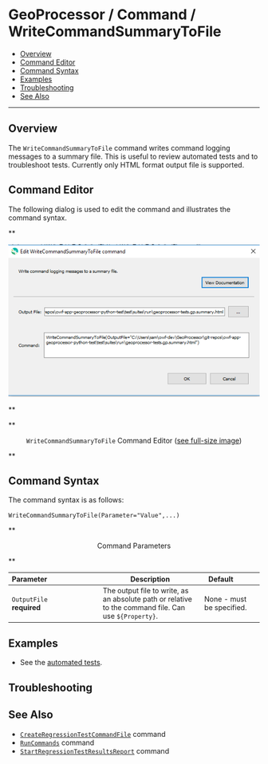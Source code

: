 # GeoProcessor / Command / WriteCommandSummaryToFile #

*   [Overview](#overview)
*   [Command Editor](#command-editor)
*   [Command Syntax](#command-syntax)
*   [Examples](#examples)
*   [Troubleshooting](#troubleshooting)
*   [See Also](#see-also)

-------------------------

## Overview ##

The `WriteCommandSummaryToFile` command writes command logging messages to a summary file.
This is useful to review automated tests and to troubleshoot tests.
Currently only HTML format output file is supported.

## Command Editor ##

The following dialog is used to edit the command and illustrates the command syntax.

**<p style="text-align: center;">
![WriteCommandSummaryToFile](WriteCommandSummaryToFile.png)
</p>**

**<p style="text-align: center;">
`WriteCommandSummaryToFile` Command Editor (<a href="../WriteCommandSummaryToFile.png">see full-size image</a>)
</p>**

## Command Syntax ##

The command syntax is as follows:

```text
WriteCommandSummaryToFile(Parameter="Value",...)
```
**<p style="text-align: center;">
Command Parameters
</p>**

| **Parameter**&nbsp;&nbsp;&nbsp;&nbsp;&nbsp;&nbsp;&nbsp;&nbsp;&nbsp;&nbsp;&nbsp;&nbsp;&nbsp;&nbsp;&nbsp;&nbsp;&nbsp;&nbsp;&nbsp;&nbsp;&nbsp;&nbsp;&nbsp;&nbsp;&nbsp;&nbsp; | **Description** | **Default**&nbsp;&nbsp;&nbsp;&nbsp;&nbsp;&nbsp;&nbsp;&nbsp;&nbsp;&nbsp; |
| --------------|-----------------|----------------- |
| `OutputFile`<br>**required** | The output file to write, as an absolute path or relative to the command file.  Can use `${Property}`. | None - must be specified. |

## Examples ##

*   See the [automated tests](https://github.com/OpenWaterFoundation/owf-app-geoprocessor-python-test/tree/main/test/commands/WriteCommandSummaryToFile).

## Troubleshooting ##

## See Also ##

*   [`CreateRegressionTestCommandFile`](../CreateRegressionTestCommandFile/CreateRegressionTestCommandFile.md) command
*   [`RunCommands`](../RunCommands/RunCommands.md) command
*   [`StartRegressionTestResultsReport`](../StartRegressionTestResultsReport/StartRegressionTestResultsReport.md) command
